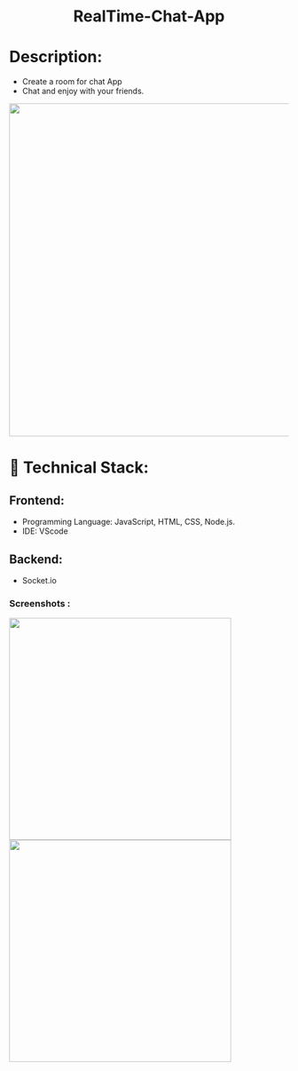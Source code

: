 <h1 align="center">
  RealTime-Chat-App
</h1>

# Description:

- Create a room for chat App
- Chat and enjoy with your friends.

<img src="https://user-images.githubusercontent.com/64123398/128587400-3e898980-23d9-4334-b6d9-27acb51dd2c6.png" width="600px">


# 🚀 Technical Stack:

## Frontend:

- Programming Language: JavaScript, HTML, CSS, Node.js.
- IDE: VScode

## Backend:

- Socket.io

### Screenshots :

<img src="https://user-images.githubusercontent.com/64123398/128587533-3a87e6a1-7ad8-4f61-b771-3460d2cb3189.png" width="400px" align="left" > <img src="https://user-images.githubusercontent.com/64123398/128587572-05c0ad17-44da-4afe-9d32-d3d6c68258a4.png" width="400px">

